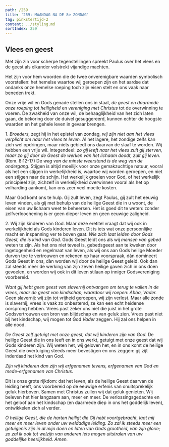 ```yaml
---
path: /259
title: '259: MAANDAG NA DE 8e ZONDAG'
tag: pinkstertijd-2
content: ../styling.md
sortIndex: 259
---
```


## Vlees en geest

Met zijn zin voor scherpe tegenstellingen spreekt Paulus over het vlees en de geest als elkander volstrekt vijandige machten.

Het zijn voor hem woorden die de twee onverenigbare waarden symbolisch voorstellen: het hemelse waartoe wij geroepen zijn en het aardse dat ondanks onze hemelse roeping toch zijn eisen stelt en ons vaak naar beneden trekt.

Onze vrije wil en Gods genade stellen ons in staat, _de geest en daarmede onze roeping tot heiligheid_ en _vereniging met Christus_ tot de overwinning te voeren. De zwakheid van onze wil, de behaaglijkheid van het zich laten gaan, de bekoring door de duivel gesuggereerd, kunnen echter de hoogste waarden en het gehele leven in gevaar brengen.

1\. _Broeders,_ zegt hij in het epistel van zondag, _wij zijn niet aan het vlees verplicht om naar het vlees te leven._ Al het lagere, het zondige zelfs kan zich wel opdringen, maar niets gebiedt ons daarvan de slaaf te worden. Wij hebben een vrije wil.
Integendeel: _zo gij leeft naar het vlees zult gij sterven, maar zo gij door de Geest de werken van het lichaam doodt, zult gij leven_. (Rom. 8:12-17) De _weg van de minste weerstand is de weg van de ondergang_. Stijgen is altijd moeilijk voor onze gemakzuchtige natuur, vooral als het een stijgen in werkelijkheid is, waartoe wij worden geroepen, en niet een stijgen naar de schijn. Het werkelijk groeien voor God, of het werkelijk principieel zijn, zichzelf in werkelijkheid overwinnen vooral als het op volharding aankomt, kan ons zeer veel moeite kosten.

Maar God komt ons te hulp. Gij zult leven, zegt Paulus, gij zult het eeuwig leven vinden, als gij met behulp van de heilige Geest die in u woont, de eisen van uw lichaam weet te beheersen. Het is goed dit te weten: zonder zelfverloochening is er geen dieper leven en geen eeuwige zaligheid.

2\. Wij zijn kinderen van God. Maar deze eretitel vraagt dat wij ook in werkelijkheid als Gods kinderen leven. Dit is iets wat onze persoonlijke macht en inspanning ver te boven gaat. _Wie zich laat leiden door Gods Geest, die is kind van God._ Gods Geest leidt ons als wij _mensen van gebed_ weten te zijn. Als het ons niet teveel is, gebedsgeest aan te kweken door ingetogenheid en regelmaat van leven, als wij ons aan Gods heilige Moeder durven toe te vertrouwen en rekenen op haar voorspraak, dàn domineert Gods Geest in ons, dàn worden wij door de heilige Geest geleid. Ook dan zal steeds meer de werking van zijn zeven heilige gaven zich in ons doen gevoelen, en worden wij ook in dit leven stilaan op inniger Godsvereniging voorbereid.

_Want gij hebt geen geest van slavernij ontvangen om terug te vallen in de vrees, maar de geest van kindschap, waardoor wij roepen: Abba, Vader._ Geen slavernij: wij zijn tot vrijheid geroepen, wij zijn verlost. Maar alle zonde is slavernij; vrees is vaak zo onbestemd, ze kan een echt heidense oorsprong hebben. Vrees past zeker ons niet die juist in het grote Godsvertrouwen een bron van blijdschap en van geluk zien. Vrees past niet bij het kindschap, wij mogen tot God _Vader_ zeggen. Hij zal ons helpen in alle nood.

_De Geest zelf getuigt met onze geest, dat wij kinderen zijn van God._ De heilige Geest die in ons leeft en in ons werkt, getuigt met onze geest dat wij Gods kinderen zijn. Wij weten het, wij geloven het, en in ons komt de heilige Geest die overtuiging steeds meer bevestigen en ons zeggen: gij zijt inderdaad het kind van God.

_Zijn wij kinderen dan zijn wij erfgenamen tevens, erfgenamen van God en mede-erfgenamen van Christus._

Dit is onze grote rijkdom: dat het leven, als de heilige Geest daarvan de leiding heeft, ons voorbereid op de eeuwige erfenis van onuitsprekelijk geluk hierboven. Samen met Christus zullen wij dat geluk genieten. Wij beleven het hier langzaam aan, meer en meer. De verlossingsgedachte en het geloof aan het kindschap (en daarmede diep in ons het goddelijk leven), ontwikkelen zich al verder.

_O heilige Geest, die de harten heiligt die Gij hebt voortgebracht, laat mij meer en meer leven onder uw weldadige leiding. Zo zal ik steeds meer een getuigenis zijn in al mijn doen en laten van Gods grootheid, van zijn glorie; zo zal ik ook tot welzijn van anderen iets mogen uitstralen van uw goddelijke heerlijkheid. Amen._
